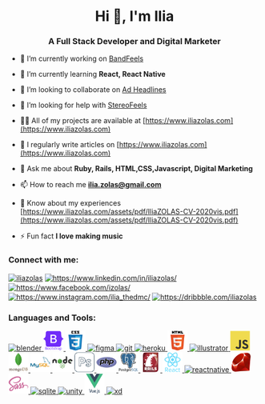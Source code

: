 <h1 align="center">Hi 👋, I'm Ilia</h1>
<h3 align="center">A Full Stack Developer and Digital Marketer</h3>

- 🔭 I’m currently working on [BandFeels](https://github.com/IliaZolas/bandfeels)

- 🌱 I’m currently learning **React, React Native**

- 👯 I’m looking to collaborate on [Ad Headlines](https://adheadlines.iliazolas.com/)

- 🤝 I’m looking for help with [StereoFeels](https://github.com/IliaZolas/stereofeels)

- 👨‍💻 All of my projects are available at [https://www.iliazolas.com](https://www.iliazolas.com)

- 📝 I regularly write articles on [https://www.iliazolas.com](https://www.iliazolas.com)

- 💬 Ask me about **Ruby, Rails, HTML,CSS,Javascript, Digital Marketing**

- 📫 How to reach me **ilia.zolas@gmail.com**

- 📄 Know about my experiences [https://www.iliazolas.com/assets/pdf/IliaZOLAS-CV-2020vis.pdf](https://www.iliazolas.com/assets/pdf/IliaZOLAS-CV-2020vis.pdf)

- ⚡ Fun fact **I love making music**

<h3 align="left">Connect with me:</h3>
<p align="left">
<a href="https://twitter.com/iliazolas" target="blank"><img align="center" src="https://cdn.jsdelivr.net/npm/simple-icons@3.0.1/icons/twitter.svg" alt="iliazolas" height="30" width="40" /></a>
<a href="https://linkedin.com/in/https://www.linkedin.com/in/iliazolas/" target="blank"><img align="center" src="https://cdn.jsdelivr.net/npm/simple-icons@3.0.1/icons/linkedin.svg" alt="https://www.linkedin.com/in/iliazolas/" height="30" width="40" /></a>
<a href="https://fb.com/https://www.facebook.com/izolas/" target="blank"><img align="center" src="https://cdn.jsdelivr.net/npm/simple-icons@3.0.1/icons/facebook.svg" alt="https://www.facebook.com/izolas/" height="30" width="40" /></a>
<a href="https://instagram.com/https://www.instagram.com/ilia_thedmc/" target="blank"><img align="center" src="https://cdn.jsdelivr.net/npm/simple-icons@3.0.1/icons/instagram.svg" alt="https://www.instagram.com/ilia_thedmc/" height="30" width="40" /></a>
<a href="https://dribbble.com/https://dribbble.com/iliazolas" target="blank"><img align="center" src="https://cdn.jsdelivr.net/npm/simple-icons@3.0.1/icons/dribbble.svg" alt="https://dribbble.com/iliazolas" height="30" width="40" /></a>
</p>

<h3 align="left">Languages and Tools:</h3>
<p align="left"> <a href="https://www.blender.org/" target="_blank"> <img src="https://download.blender.org/branding/community/blender_community_badge_white.svg" alt="blender" width="40" height="40"/> </a> <a href="https://getbootstrap.com" target="_blank"> <img src="https://raw.githubusercontent.com/devicons/devicon/master/icons/bootstrap/bootstrap-plain-wordmark.svg" alt="bootstrap" width="40" height="40"/> </a> <a href="https://www.w3schools.com/css/" target="_blank"> <img src="https://raw.githubusercontent.com/devicons/devicon/master/icons/css3/css3-original-wordmark.svg" alt="css3" width="40" height="40"/> </a> <a href="https://www.figma.com/" target="_blank"> <img src="https://www.vectorlogo.zone/logos/figma/figma-icon.svg" alt="figma" width="40" height="40"/> </a> <a href="https://git-scm.com/" target="_blank"> <img src="https://www.vectorlogo.zone/logos/git-scm/git-scm-icon.svg" alt="git" width="40" height="40"/> </a> <a href="https://heroku.com" target="_blank"> <img src="https://www.vectorlogo.zone/logos/heroku/heroku-icon.svg" alt="heroku" width="40" height="40"/> </a> <a href="https://www.w3.org/html/" target="_blank"> <img src="https://raw.githubusercontent.com/devicons/devicon/master/icons/html5/html5-original-wordmark.svg" alt="html5" width="40" height="40"/> </a> <a href="https://www.adobe.com/in/products/illustrator.html" target="_blank"> <img src="https://www.vectorlogo.zone/logos/adobe_illustrator/adobe_illustrator-icon.svg" alt="illustrator" width="40" height="40"/> </a> <a href="https://developer.mozilla.org/en-US/docs/Web/JavaScript" target="_blank"> <img src="https://raw.githubusercontent.com/devicons/devicon/master/icons/javascript/javascript-original.svg" alt="javascript" width="40" height="40"/> </a> <a href="https://www.mongodb.com/" target="_blank"> <img src="https://raw.githubusercontent.com/devicons/devicon/master/icons/mongodb/mongodb-original-wordmark.svg" alt="mongodb" width="40" height="40"/> </a> <a href="https://www.mysql.com/" target="_blank"> <img src="https://raw.githubusercontent.com/devicons/devicon/master/icons/mysql/mysql-original-wordmark.svg" alt="mysql" width="40" height="40"/> </a> <a href="https://nodejs.org" target="_blank"> <img src="https://raw.githubusercontent.com/devicons/devicon/master/icons/nodejs/nodejs-original-wordmark.svg" alt="nodejs" width="40" height="40"/> </a> <a href="https://www.photoshop.com/en" target="_blank"> <img src="https://raw.githubusercontent.com/devicons/devicon/master/icons/photoshop/photoshop-line.svg" alt="photoshop" width="40" height="40"/> </a> <a href="https://www.php.net" target="_blank"> <img src="https://raw.githubusercontent.com/devicons/devicon/master/icons/php/php-original.svg" alt="php" width="40" height="40"/> </a> <a href="https://www.postgresql.org" target="_blank"> <img src="https://raw.githubusercontent.com/devicons/devicon/master/icons/postgresql/postgresql-original-wordmark.svg" alt="postgresql" width="40" height="40"/> </a> <a href="https://rubyonrails.org" target="_blank"> <img src="https://raw.githubusercontent.com/devicons/devicon/master/icons/rails/rails-original-wordmark.svg" alt="rails" width="40" height="40"/> </a> <a href="https://reactjs.org/" target="_blank"> <img src="https://raw.githubusercontent.com/devicons/devicon/master/icons/react/react-original-wordmark.svg" alt="react" width="40" height="40"/> </a> <a href="https://reactnative.dev/" target="_blank"> <img src="https://reactnative.dev/img/header_logo.svg" alt="reactnative" width="40" height="40"/> </a> <a href="https://www.ruby-lang.org/en/" target="_blank"> <img src="https://raw.githubusercontent.com/devicons/devicon/master/icons/ruby/ruby-original.svg" alt="ruby" width="40" height="40"/> </a> <a href="https://sass-lang.com" target="_blank"> <img src="https://raw.githubusercontent.com/devicons/devicon/master/icons/sass/sass-original.svg" alt="sass" width="40" height="40"/> </a> <a href="https://www.sqlite.org/" target="_blank"> <img src="https://www.vectorlogo.zone/logos/sqlite/sqlite-icon.svg" alt="sqlite" width="40" height="40"/> </a> <a href="https://unity.com/" target="_blank"> <img src="https://www.vectorlogo.zone/logos/unity3d/unity3d-icon.svg" alt="unity" width="40" height="40"/> </a> <a href="https://vuejs.org/" target="_blank"> <img src="https://raw.githubusercontent.com/devicons/devicon/master/icons/vuejs/vuejs-original-wordmark.svg" alt="vuejs" width="40" height="40"/> </a> <a href="https://www.adobe.com/products/xd.html" target="_blank"> <img src="https://cdn.worldvectorlogo.com/logos/adobe-xd.svg" alt="xd" width="40" height="40"/> </a> </p>
